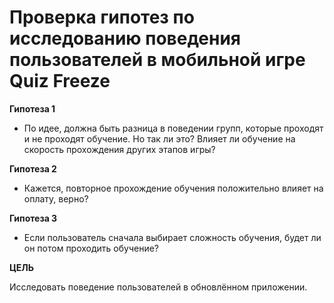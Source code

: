 # Проверка гипотез по исследованию поведения пользователей в мобильной игре Quiz Freeze

**Гипотеза 1**

- По идее, должна быть разница в поведении групп, которые проходят и не проходят обучение. Но так ли это? Влияет ли обучение на скорость прохождения других этапов игры?

**Гипотеза 2**

- Кажется, повторное прохождение обучения положительно влияет на оплату, верно?

**Гипотеза 3**

- Если пользователь сначала выбирает сложность обучения, будет ли он потом проходить обучение?

**ЦЕЛЬ**

Исследовать поведение пользователей в обновлённом приложении.
